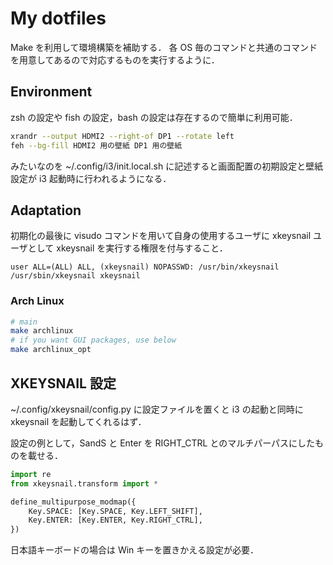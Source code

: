 # My dotfiles #
Make を利用して環境構築を補助する．
各 OS 毎のコマンドと共通のコマンドを用意してあるので対応するものを実行するように．

## Environment ##
zsh の設定や fish の設定，bash の設定は存在するので簡単に利用可能．

```sh
xrandr --output HDMI2 --right-of DP1 --rotate left
feh --bg-fill HDMI2 用の壁紙 DP1 用の壁紙
```
みたいなのを ~/.config/i3/init.local.sh に記述すると画面配置の初期設定と壁紙設定が i3 起動時に行われるようになる．

## Adaptation ##

初期化の最後に visudo コマンドを用いて自身の使用するユーザに xkeysnail ユーザとして xkeysnail を実行する権限を付与すること．

```
user ALL=(ALL) ALL, (xkeysnail) NOPASSWD: /usr/bin/xkeysnail /usr/sbin/xkeysnail xkeysnail
```

### Arch Linux ###

```sh
# main
make archlinux
# if you want GUI packages, use below
make archlinux_opt
```

## XKEYSNAIL 設定 ##
~/.config/xkeysnail/config.py に設定ファイルを置くと i3 の起動と同時に xkeysnail を起動してくれるはず．

設定の例として，SandS と Enter を RIGHT_CTRL とのマルチパーパスにしたものを載せる．
```py
import re
from xkeysnail.transform import *

define_multipurpose_modmap({
    Key.SPACE: [Key.SPACE, Key.LEFT_SHIFT],
    Key.ENTER: [Key.ENTER, Key.RIGHT_CTRL],
})

```

日本語キーボードの場合は Win キーを置きかえる設定が必要．
